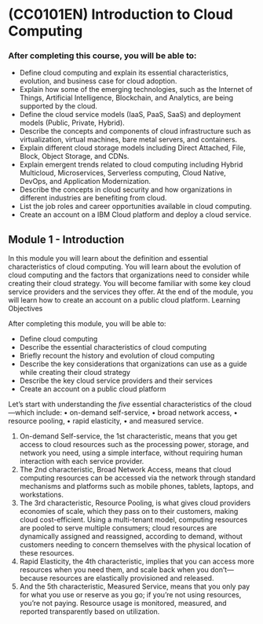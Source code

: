 # (CC0101EN) Introduction to Cloud Computing

### After completing this course, you will be able to: 

*   Define cloud computing and explain its essential characteristics, evolution, and business case for cloud adoption.
*   Explain how some of the emerging technologies, such as the Internet of Things, Artificial Intelligence, Blockchain, and Analytics, are being supported by the cloud.
*   Define the cloud service models (IaaS, PaaS, SaaS) and deployment models (Public, Private, Hybrid).
*   Describe the concepts and components of cloud infrastructure such as virtualization, virtual machines, bare metal servers, and containers.
*   Explain different cloud storage models including Direct Attached, File, Block, Object Storage, and CDNs.
*   Explain emergent trends related to cloud computing including Hybrid Multicloud, Microservices, Serverless computing, Cloud Native, DevOps, and Application Modernization.
*   Describe the concepts in cloud security and how organizations in different industries are benefiting from cloud.
*   List the job roles and career opportunities available in cloud computing.
*   Create an account on a IBM Cloud platform and deploy a cloud service.

## Module 1 - Introduction

In this module you will learn about the definition and essential characteristics of cloud computing. You will learn about the evolution of cloud computing and the factors that organizations need to consider while creating their cloud strategy. You will become familiar with some key cloud service providers and the services they offer. At the end of the module, you will learn how to create an account on a public cloud platform.
Learning Objectives

After completing this module, you will be able to:

*    Define cloud computing
*    Describe the essential characteristics of cloud computing
*    Briefly recount the history and evolution of cloud computing
*    Describe the key considerations that organizations can use as a guide while creating their cloud strategy
*    Describe the key cloud service providers and their services
*    Create an account on a public cloud platform

Let’s start with understanding the _five_ essential characteristics of the cloud—which include:
•	on-demand self-service, 
•	broad network access, 
•	resource pooling, 
•	rapid elasticity,
•	and measured service.

1. On-demand Self-service, the 1st characteristic, means that you get access to cloud resources such as the processing power, storage, and network you need, using a  simple interface, without requiring human interaction with each service provider.
2. The 2nd characteristic, Broad Network Access, means that cloud computing resources can be accessed via the network through standard mechanisms and platforms such as mobile phones, tablets, laptops, and workstations.
3. The 3rd characteristic, Resource Pooling, is what gives cloud providers economies of scale, which they pass on to their customers, making cloud cost-efficient.
Using a multi-tenant model, computing resources are pooled to serve multiple consumers; cloud resources are dynamically assigned and reassigned, according to demand, without customers needing to concern themselves with the physical location of these resources.
4. Rapid Elasticity, the 4th characteristic, implies that you can access more resources when you need them, and scale back when you don’t—because resources are elastically provisioned and released.
5. And the 5th characteristic, Measured Service, means that you only pay for what you use or reserve as you go; if you’re not using resources, you’re not paying.
Resource usage is monitored, measured, and reported transparently based on utilization.

